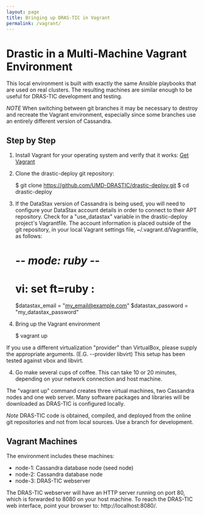 ```yaml
---
layout: page
title: Bringing up DRAS-TIC in Vagrant
permalink: /vagrant/
---
```


# Drastic in a Multi-Machine Vagrant Environment

This local environment is built with exactly the same Ansible playbooks that are used on real clusters. The resulting machines are similar enough to be useful for DRAS-TIC development and testing.

*NOTE* When switching between git branches it may be necessary to destroy and recreate the Vagrant environment, especially since some branches use an entirely different version of Cassandra.

## Step by Step

1) Install Vagrant for your operating system and verify that it works: [Get Vagrant](https://www.vagrantup.com)

2) Clone the drastic-deploy git repository:

    $ git clone https://github.com/UMD-DRASTIC/drastic-deploy.git
    $ cd drastic-deploy

3) If the DataStax version of Cassandra is being used, you will need to configure your DataStax account details in order to connect to their APT repository. Check for a "use_datastax" variable in the drastic-deploy project's Vagrantfile. The account information is placed outside of the git repository, in your local Vagrant settings file, ~/.vagrant.d/Vagrantfile, as follows:

    # -*- mode: ruby -*-
    # vi: set ft=ruby :
    $datastax_email = "my_email@example.com"
    $datastax_password = "my_datastax_password"

3) Bring up the Vagrant environment

    $ vagrant up

If you use a different virtualization "provider" than VirtualBox, please supply the appropriate arguments. (E.G. --provider libvirt) This setup has been tested against vbox and libvirt.

4) Go make several cups of coffee. This can take 10 or 20 minutes, depending on your network connection and host machine.

The "vagrant up" command creates three virtual machines, two Cassandra nodes and one web server. Many software packages and libraries will be downloaded as
DRAS-TIC is configured locally.

*Note* DRAS-TIC code is obtained, compiled, and deployed from the online git repositories and not from local sources. Use a branch for development.

## Vagrant Machines

The environment includes these machines:

* node-1: Cassandra database node (seed node)
* node-2: Cassandra database node
* node-3: DRAS-TIC webserver

The DRAS-TIC webserver will have an HTTP server running on port 80, which is forwarded to 8080 on your host machine. To reach the DRAS-TIC web interface, point your browser to: http://localhost:8080/.
